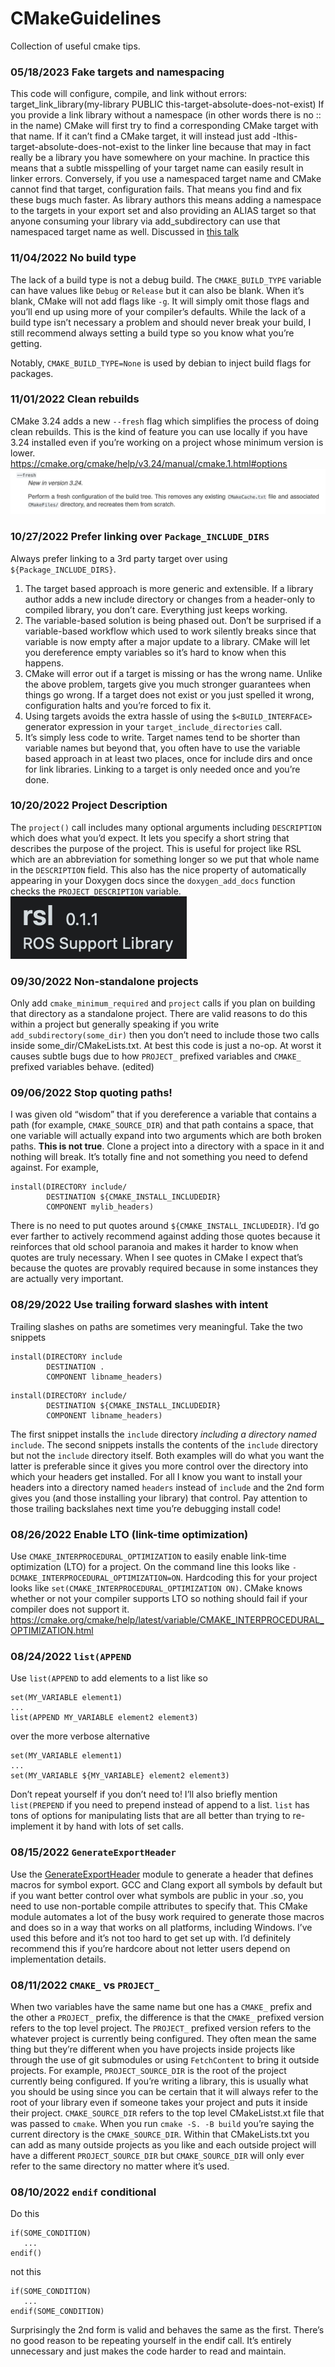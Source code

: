 # CMakeGuidelines
Collection of useful cmake tips.

### 05/18/2023 Fake targets and namespacing
This code will configure, compile, and link without errors:
target_link_library(my-library PUBLIC this-target-absolute-does-not-exist)
If you provide a link library without a namespace (in other words there is no :: in the name) CMake will first try to find a corresponding CMake target with that name. If it can’t find a CMake target, it will instead just add -lthis-target-absolute-does-not-exist to the linker line because that may in fact really be a library you have somewhere on your machine. In practice this means that a subtle misspelling of your target name can easily result in linker errors.
Conversely, if you use a namespaced target name and CMake cannot find that target, configuration fails. That means you find and fix these bugs much faster. As library authors this means adding a namespace to the targets in your export set and also providing an ALIAS target so that anyone consuming your library via add_subdirectory can use that namespaced target name as well.
Discussed in [this talk](https://www.youtube.com/watch?v=gN17Q13WLXM)

### 11/04/2022 No build type
The lack of a build type is not a debug build.
The `CMAKE_BUILD_TYPE` variable can have values like `Debug` or `Release` but it can also be blank. When it’s blank, CMake will not add flags like `-g`. It will simply omit those flags and you’ll end up using more of your compiler’s defaults.
While the lack of a build type isn’t necessary a problem and should never break your build, I still recommend always setting a build type so you know what you’re getting.

Notably, `CMAKE_BUILD_TYPE=None` is used by debian to inject build flags for packages.

### 11/01/2022 Clean rebuilds
CMake 3.24 adds a new `--fresh` flag which simplifies the process of doing clean rebuilds. This is the kind of feature you can use locally if you have 3.24 installed even if you’re working on a project whose minimum version is lower.  
https://cmake.org/cmake/help/v3.24/manual/cmake.1.html#options  
![](so_fresh.png)

### 10/27/2022 Prefer linking over `Package_INCLUDE_DIRS`
Always prefer linking to a 3rd party target over using `${Package_INCLUDE_DIRS}`.
1. The target based approach is more generic and extensible. If a library author adds a new include directory or changes from a header-only to compiled library, you don’t care. Everything just keeps working.
1. The variable-based solution is being phased out. Don’t be surprised if a variable-based workflow which used to work silently breaks since that variable is now empty after a major update to a library. CMake will let you dereference empty variables so it’s hard to know when this happens.
1. CMake will error out if a target is missing or has the wrong name. Unlike the above problem, targets give you much stronger guarantees when things go wrong. If a target does not exist or you just spelled it wrong, configuration halts and you’re forced to fix it.
1. Using targets avoids the extra hassle of using the `$<BUILD_INTERFACE>` generator expression in your `target_include_directories` call.
1. It’s simply less code to write. Target names tend to be shorter than variable names but beyond that, you often have to use the variable based approach in at least two places, once for include dirs and once for link libraries.  Linking to a target is only needed once and you’re done.

### 10/20/2022 Project Description
The `project()` call includes many optional arguments including `DESCRIPTION` which does what you’d expect. It lets you specify a short string that describes the purpose of the project. This is useful for project like RSL which are an abbreviation for something longer so we put that whole name in the `DESCRIPTION` field. This also has the nice property of automatically appearing in your Doxygen docs since the `doxygen_add_docs` function checks the `PROJECT_DESCRIPTION` variable.
![](rsl_description.png)

### 09/30/2022 Non-standalone projects
Only add `cmake_minimum_required` and `project` calls if you plan on building that directory as a standalone project. There are valid reasons to do this within a project but generally speaking if you write `add_subdirectory(some_dir)` then you don’t need to include those two calls inside some_dir/CMakeLists.txt. At best this code is just a no-op. At worst it causes subtle bugs due to how `PROJECT_` prefixed variables and `CMAKE_` prefixed variables behave. (edited) 

### 09/06/2022 Stop quoting paths!
I was given old “wisdom” that if you dereference a variable that contains a path (for example, `CMAKE_SOURCE_DIR`) and that path contains a space, that one variable will actually expand into two arguments which are both broken paths. **This is not true**. Clone a project into a directory with a space in it and nothing will break. It’s totally fine and not something you need to defend against.
For example,
```
install(DIRECTORY include/
        DESTINATION ${CMAKE_INSTALL_INCLUDEDIR}
        COMPONENT mylib_headers)
```
There is no need to put quotes around `${CMAKE_INSTALL_INCLUDEDIR}`. I’d go ever farther to actively recommend against adding those quotes because it reinforces that old school paranoia and makes it harder to know when quotes are truly necessary. When I see quotes in CMake I expect that’s because the quotes are provably required because in some instances they are actually very important.

### 08/29/2022 Use trailing forward slashes with intent
Trailing slashes on paths are sometimes very meaningful. Take the two snippets
```
install(DIRECTORY include
        DESTINATION .
        COMPONENT libname_headers)
```
```
install(DIRECTORY include/
        DESTINATION ${CMAKE_INSTALL_INCLUDEDIR}
        COMPONENT libname_headers)
```
The first snippet installs the `include` directory *including a directory named* `include`.
The second snippets installs the contents of the `include` directory but not the `include` directory itself. Both examples will do what you want the latter is preferable since it gives you more control over the directory into which your headers get installed. For all I know you want to install your headers into a directory named `headers` instead of `include` and the 2nd form gives you (and those installing your library) that control.
Pay attention to those trailing backslahes next time you’re debugging install code!

### 08/26/2022 Enable LTO (link-time optimization)
Use `CMAKE_INTERPROCEDURAL_OPTIMIZATION` to easily enable link-time optimization (LTO) for a project. On the command line this looks like `-DCMAKE_INTERPROCEDURAL_OPTIMIZATION=ON`. Hardcoding this for your project looks like `set(CMAKE_INTERPROCEDURAL_OPTIMIZATION ON)`. CMake knows whether or not your compiler supports LTO so nothing should fail if your compiler does not support it.
https://cmake.org/cmake/help/latest/variable/CMAKE_INTERPROCEDURAL_OPTIMIZATION.html

### 08/24/2022 `list(APPEND`
Use `list(APPEND` to add elements to a list like so
```
set(MY_VARIABLE element1)
...
list(APPEND MY_VARIABLE element2 element3)
```
over the more verbose alternative
```
set(MY_VARIABLE element1)
...
set(MY_VARIABLE ${MY_VARIABLE} element2 element3)
```
Don’t repeat yourself if you don’t need to!
I’ll also briefly mention `list(PREPEND` if you need to prepend instead of append to a list. `list` has tons of options for manipulating lists that are all better than trying to re-implement it by hand with lots of set calls.

### 08/15/2022 `GenerateExportHeader`
Use the [GenerateExportHeader](https://cmake.org/cmake/help/latest/module/GenerateExportHeader.html) module to generate a header that defines macros for symbol export. GCC and Clang export all symbols by default but if you want better control over what symbols are public in your .so, you need to use non-portable compile attributes to specify that. This CMake module automates a lot of the busy work required to generate those macros and does so in a way that works on all platforms, including Windows.
I’ve used this before and it’s not too hard to get set up with. I’d definitely recommend this if you’re hardcore about not letter users depend on implementation details.

### 08/11/2022 `CMAKE_` vs `PROJECT_`

When two variables have the same name but one has a `CMAKE_` prefix and the other a `PROJECT_` prefix, the difference is that the `CMAKE_` prefixed version refers to the top level project. The `PROJECT_` prefixed version refers to the whatever project is currently being configured. They often mean the same thing but they’re different when you have projects inside projects like through the use of git submodules or using `FetchContent` to bring it outside projects.
For example, `PROJECT_SOURCE_DIR` is the root of the project currently being configured. If you’re writing a library, this is usually what you should be using since you can be certain that it will always refer to the root of your library even if someone takes your project and puts it inside their project. `CMAKE_SOURCE_DIR` refers to the top level CMakeListst.xt file that was passed to `cmake`. When you run `cmake -S. -B build` you’re saying the current directory is the `CMAKE_SOURCE_DIR`. Within that CMakeLists.txt you can add as many outside projects as you like and each outside project will have a different `PROJECT_SOURCE_DIR` but `CMAKE_SOURCE_DIR` will only ever refer to the same directory no matter where it’s used.

### 08/10/2022 `endif` conditional

Do this
```
if(SOME_CONDITION)
   ...
endif()
```
not this
```
if(SOME_CONDITION)
   ...
endif(SOME_CONDITION)
```
Surprisingly the 2nd form is valid and behaves the same as the first. There’s no good reason to be repeating yourself in the endif call. It’s entirely unnecessary and just makes the code harder to read and maintain.
